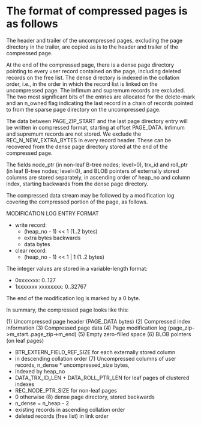 The format of compressed pages is as follows
============================================

The header and trailer of the uncompressed pages, excluding the page
directory in the trailer, are copied as is to the header and trailer
of the compressed page.

At the end of the compressed page, there is a dense page directory
pointing to every user record contained on the page, including deleted
records on the free list.  The dense directory is indexed in the
collation order, i.e., in the order in which the record list is
linked on the uncompressed page.  The infimum and supremum records are
excluded.  The two most significant bits of the entries are allocated
for the delete-mark and an n_owned flag indicating the last record in
a chain of records pointed to from the sparse page directory on the
uncompressed page.

The data between PAGE_ZIP_START and the last page directory entry will
be written in compressed format, starting at offset PAGE_DATA.
Infimum and supremum records are not stored.  We exclude the
REC_N_NEW_EXTRA_BYTES in every record header.  These can be recovered
from the dense page directory stored at the end of the compressed
page.

The fields node_ptr (in non-leaf B-tree nodes; level>0), trx_id and
roll_ptr (in leaf B-tree nodes; level=0), and BLOB pointers of
externally stored columns are stored separately, in ascending order of
heap_no and column index, starting backwards from the dense page
directory.

The compressed data stream may be followed by a modification log
covering the compressed portion of the page, as follows.

MODIFICATION LOG ENTRY FORMAT
- write record:
  - (heap_no - 1) << 1 (1..2 bytes)
  - extra bytes backwards
  - data bytes
- clear record:
  - (heap_no - 1) << 1 | 1 (1..2 bytes)

The integer values are stored in a variable-length format:
- 0xxxxxxx: 0..127
- 1xxxxxxx xxxxxxxx: 0..32767

The end of the modification log is marked by a 0 byte.

In summary, the compressed page looks like this:

(1) Uncompressed page header (PAGE_DATA bytes)
(2) Compressed index information
(3) Compressed page data
(4) Page modification log (page_zip->m_start..page_zip->m_end)
(5) Empty zero-filled space
(6) BLOB pointers (on leaf pages)
  - BTR_EXTERN_FIELD_REF_SIZE for each externally stored column
  - in descending collation order
(7) Uncompressed columns of user records, n_dense * uncompressed_size bytes,
  - indexed by heap_no
  - DATA_TRX_ID_LEN + DATA_ROLL_PTR_LEN for leaf pages of clustered indexes
  - REC_NODE_PTR_SIZE for non-leaf pages
  - 0 otherwise
(8) dense page directory, stored backwards
  - n_dense = n_heap - 2
  - existing records in ascending collation order
  - deleted records (free list) in link order
